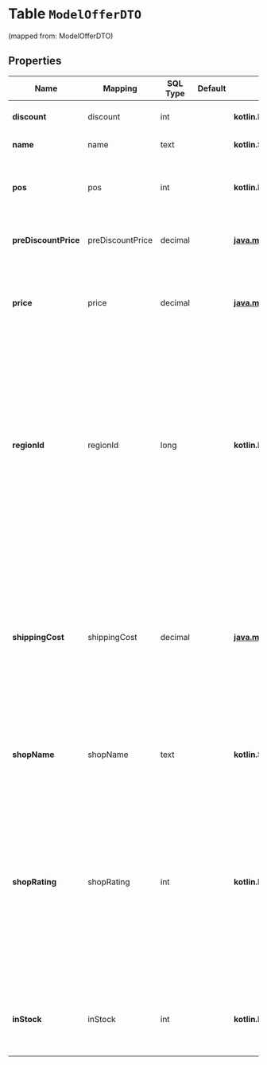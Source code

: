 
# Table `ModelOfferDTO`
(mapped from: ModelOfferDTO)

## Properties
Name | Mapping | SQL Type | Default | Type | Description | Notes
---- | ------- | -------- | ------- | ---- | ----------- | -----
**discount** | discount | int |  | **kotlin.Int** | Скидка на предложение в процентах. |  [optional]
**name** | name | text |  | **kotlin.String** | Наименование предложения. |  [optional]
**pos** | pos | int |  | **kotlin.Int** | Позиция предложения в выдаче Маркета на карточке модели. |  [optional]
**preDiscountPrice** | preDiscountPrice | decimal |  | [**java.math.BigDecimal**](java.math.BigDecimal.md) | Цена предложения без скидки магазина. |  [optional]
**price** | price | decimal |  | [**java.math.BigDecimal**](java.math.BigDecimal.md) | Цена предложения без скидки, которую получает покупатель при оплате через Yandex Pay. |  [optional]
**regionId** | regionId | long |  | **kotlin.Long** | Идентификатор региона предложения (регион, откуда доставляется товар).  Сначала показываются предложения, доставляемые из региона, указанного в запросе в параметре &#x60;regionId&#x60;. Предложения, доставляемые из других регионов, показываются после них.  |  [optional]
**shippingCost** | shippingCost | decimal |  | [**java.math.BigDecimal**](java.math.BigDecimal.md) | Стоимость доставки товара в регион:  * &#x60;0&#x60; — доставка осуществляется бесплатно. * &#x60;-1&#x60; — магазин не осуществляет доставку этого товара (самовывоз).  Если стоимость доставки неизвестна, параметр не выводится.  |  [optional]
**shopName** | shopName | text |  | **kotlin.String** | Название магазина (в том виде, в котором отображается на Маркете). |  [optional]
**shopRating** | shopRating | int |  | **kotlin.Int** | Рейтинг магазина.  Возможные значения: * &#x60;-1&#x60; — у магазинов, недавно появившихся на Маркете, рейтинг появляется не сразу. До момента появления рейтинга для таких магазинов возвращается значение &#x60;-1&#x60;. * &#x60;1&#x60;. * &#x60;2&#x60;. * &#x60;3&#x60;. * &#x60;4&#x60;. * &#x60;5&#x60;.  |  [optional]
**inStock** | inStock | int |  | **kotlin.Int** | {% note warning \&quot;\&quot; %}  Этот параметр устарел. Не используйте его.  {% endnote %}  |  [optional]












